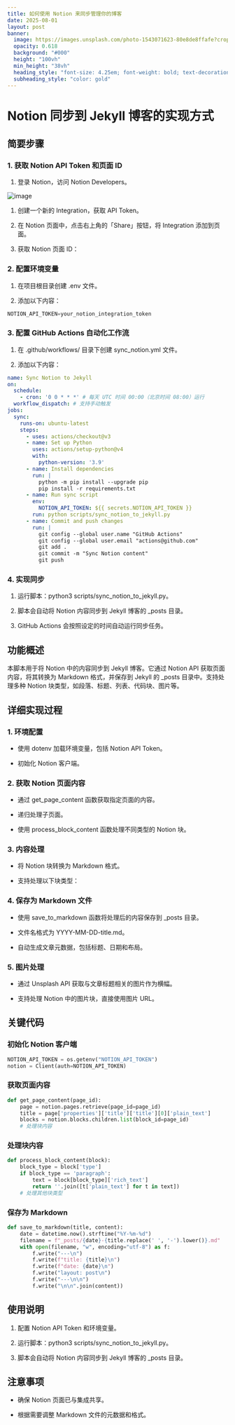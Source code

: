 ```yaml
---
title: 如何使用 Notion 来同步管理你的博客
date: 2025-08-01
layout: post
banner:
  image: https://images.unsplash.com/photo-1543071623-80e8de8ffafe?crop=entropy&cs=tinysrgb&fit=max&fm=jpg&ixid=M3w2OTIwMzJ8MHwxfHJhbmRvbXx8fHx8fHx8fDE3NTQwNTI2MzV8&ixlib=rb-4.1.0&q=80&w=1080
  opacity: 0.618
  background: "#000"
  height: "100vh"
  min_height: "38vh"
  heading_style: "font-size: 4.25em; font-weight: bold; text-decoration: underline"
  subheading_style: "color: gold"
---
```


# Notion 同步到 Jekyll 博客的实现方式

## 简要步骤

### 1. 获取 Notion API Token 和页面 ID

1. 登录 Notion，访问 Notion Developers。

![image](https://prod-files-secure.s3.us-west-2.amazonaws.com/a7a0cc5a-89b9-4cda-8686-1fba0ca52f40/d19c1afe-dea5-4312-9333-786b0ba83054/image.png?X-Amz-Algorithm=AWS4-HMAC-SHA256&X-Amz-Content-Sha256=UNSIGNED-PAYLOAD&X-Amz-Credential=ASIAZI2LB466WM54YUJ5%2F20250801%2Fus-west-2%2Fs3%2Faws4_request&X-Amz-Date=20250801T125035Z&X-Amz-Expires=3600&X-Amz-Security-Token=IQoJb3JpZ2luX2VjEMX%2F%2F%2F%2F%2F%2F%2F%2F%2F%2FwEaCXVzLXdlc3QtMiJIMEYCIQDhjkHucWGdB1sxKJKx9vUEDHiZouJ1PqtRwSaYDiQEnAIhAJUa370HPztARqULOHjNAhyXvtmEoeXI1JEvv8KCTfbyKogECO3%2F%2F%2F%2F%2F%2F%2F%2F%2F%2FwEQABoMNjM3NDIzMTgzODA1Igy1v%2Bn5nq7wTslOJs0q3AOPkMLXexI591VEMN1EAV2EMGpH0G5b2TA4OALTYtey801RhGz7yg0XGuWU8pffkWtco4F7CCkKvGIc5%2BWPiyp5TBnu8aZXw0j%2FHEfr0EVnFIbTT4ZD3DDZITMEO1ZX%2FrFqoR5wsCV1wjGZLhidaVg7W1L4NcuEX2aFbyU%2BRkkkb4PMCFsp9McxdvR5JDFZ9aVm7iHhmATeFafL2vyesfz83HsV9upscDSxsBeS%2FcUpoNqA0Zu5oIsX%2B%2FnCkxFiVhlmutll%2FqKnMrJcpSeZiYPC11RO1Bq4Absta2vnxg9pyipet3VuDIFXahGxLN5wq0YSElDw2G13cPTZRPyu7UcXx8k%2B40JBdwf%2FlX5epG1tWfYRaCxRKXVxpwYQrW5O%2FZ3Zn1lpkLc%2FlTh12jrtU1kVwxnXuXUYaVSiT3XvSvZZ5DvF7QzLqrmhtlaHviDOqPM929%2F3l4NS400mMnZ7qzYyadoZUlDLgCMaN8L9e4mA%2FL3RD%2FJ1HX6x9QDnQQrFE4gc4QQh%2BR%2B14BZiYjxKzypwkzEj9phcRipCz4QmPsNKMtOhWvCm7TAX4a%2B8OG8581AuJDtQFzUTOLjfcKCx0hA5y8Zqw2EWBwRaXZPh2M06ijWVsmZBe1o%2BbYmc5zDm47LEBjqkAXfzTfFcN0i%2FFPSiLDpQjJBTIFekwosEKtXVn33G1eVCYKMyTsz3ozwr6y2RY9MUE4K4A2k35v9llJcd0xm5tgylDGIXHSaQtJwP35qg2QWAz6EYY9s%2Btb5ILyKltJJydcQiHiXr94B8J5oAUMMLwvgZ51RGWmQU2w87zrWAXjT5fIHUzbReaF1Y5ALBMvYhav3XyXa2QcFQALoBtIbZ%2FGEbExLC&X-Amz-Signature=fe263c9edac6a34837d1c7220797ee6c784436dbe03bdfc910a761b6c84f774f&X-Amz-SignedHeaders=host&x-amz-checksum-mode=ENABLED&x-id=GetObject)

1. 创建一个新的 Integration，获取 API Token。

1. 在 Notion 页面中，点击右上角的「Share」按钮，将 Integration 添加到页面。

1. 获取 Notion 页面 ID：


### 2. 配置环境变量

1. 在项目根目录创建 .env 文件。

1. 添加以下内容：

```javascript
NOTION_API_TOKEN=your_notion_integration_token
```

### 3. 配置 GitHub Actions 自动化工作流

1. 在 .github/workflows/ 目录下创建 sync_notion.yml 文件。

1. 添加以下内容：

```yaml
name: Sync Notion to Jekyll
on:
  schedule:
    - cron: '0 0 * * *' # 每天 UTC 时间 00:00（北京时间 08:00）运行
  workflow_dispatch: # 支持手动触发
jobs:
  sync:
    runs-on: ubuntu-latest
    steps:
      - uses: actions/checkout@v3
      - name: Set up Python
        uses: actions/setup-python@v4
        with:
          python-version: '3.9'
      - name: Install dependencies
        run: |
          python -m pip install --upgrade pip
          pip install -r requirements.txt
      - name: Run sync script
        env:
          NOTION_API_TOKEN: ${{ secrets.NOTION_API_TOKEN }}
        run: python scripts/sync_notion_to_jekyll.py
      - name: Commit and push changes
        run: |
          git config --global user.name "GitHub Actions"
          git config --global user.email "actions@github.com"
          git add .
          git commit -m "Sync Notion content"
          git push
```

### 4. 实现同步

1. 运行脚本：python3 scripts/sync_notion_to_jekyll.py。

1. 脚本会自动将 Notion 内容同步到 Jekyll 博客的 _posts 目录。

1. GitHub Actions 会按照设定的时间自动运行同步任务。

## 功能概述

本脚本用于将 Notion 中的内容同步到 Jekyll 博客。它通过 Notion API 获取页面内容，将其转换为 Markdown 格式，并保存到 Jekyll 的 _posts 目录中。支持处理多种 Notion 块类型，如段落、标题、列表、代码块、图片等。

## 详细实现过程

### 1. 环境配置

- 使用 dotenv 加载环境变量，包括 Notion API Token。

- 初始化 Notion 客户端。

### 2. 获取 Notion 页面内容

- 通过 get_page_content 函数获取指定页面的内容。

- 递归处理子页面。

- 使用 process_block_content 函数处理不同类型的 Notion 块。

### 3. 内容处理

- 将 Notion 块转换为 Markdown 格式。

- 支持处理以下块类型：


### 4. 保存为 Markdown 文件

- 使用 save_to_markdown 函数将处理后的内容保存到 _posts 目录。

- 文件名格式为 YYYY-MM-DD-title.md。

- 自动生成文章元数据，包括标题、日期和布局。

### 5. 图片处理

- 通过 Unsplash API 获取与文章标题相关的图片作为横幅。

- 支持处理 Notion 中的图片块，直接使用图片 URL。

## 关键代码

### 初始化 Notion 客户端

```python
NOTION_API_TOKEN = os.getenv("NOTION_API_TOKEN")
notion = Client(auth=NOTION_API_TOKEN)
```

### 获取页面内容

```python
def get_page_content(page_id):
    page = notion.pages.retrieve(page_id=page_id)
    title = page['properties']['title']['title'][0]['plain_text']
    blocks = notion.blocks.children.list(block_id=page_id)
    # 处理块内容
```

### 处理块内容

```python
def process_block_content(block):
    block_type = block['type']
    if block_type == 'paragraph':
        text = block[block_type]['rich_text']
        return ''.join([t['plain_text'] for t in text])
    # 处理其他块类型
```

### 保存为 Markdown

```python
def save_to_markdown(title, content):
    date = datetime.now().strftime("%Y-%m-%d")
    filename = f"_posts/{date}-{title.replace(' ', '-').lower()}.md"
    with open(filename, "w", encoding="utf-8") as f:
        f.write("---\n")
        f.write(f"title: {title}\n")
        f.write(f"date: {date}\n")
        f.write("layout: post\n")
        f.write("---\n\n")
        f.write("\n\n".join(content))
```

## 使用说明

1. 配置 Notion API Token 和环境变量。

1. 运行脚本：python3 scripts/sync_notion_to_jekyll.py。

1. 脚本会自动将 Notion 内容同步到 Jekyll 博客的 _posts 目录。

## 注意事项

- 确保 Notion 页面已与集成共享。

- 根据需要调整 Markdown 文件的元数据和格式。